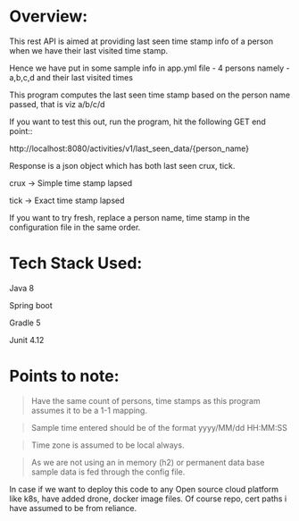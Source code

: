 Overview:
============
This rest API is aimed at providing last seen time stamp info of a person when we have their last visited time stamp.

Hence we have put in some sample info in app.yml file -
4 persons namely - a,b,c,d and their last visited times

This program computes the last seen time stamp based on the person name passed, 
that is viz a/b/c/d

If you want to test this out, run the program, hit the following GET end point::

http://localhost:8080/activities/v1/last_seen_data/{person_name}

Response is a json object which has both last seen crux, tick.

crux -> Simple time stamp lapsed

tick -> Exact time stamp lapsed

If you want to try fresh, replace a person name, time stamp in the configuration file in the same order. 

Tech Stack Used:
=================
Java 8

Spring boot 

Gradle 5

Junit 4.12

Points to note:
================
> Have the same count of persons, time stamps as this program assumes it to be
  a 1-1 mapping. 

> Sample time entered should be of the format yyyy/MM/dd HH:MM:SS

> Time zone is assumed to be local always.

> As we are not using an in memory (h2) or permanent data base sample data is 
fed through the config file.

In case if we want to deploy this code to any Open source cloud platform like k8s, have added drone, docker image files. Of course repo, cert paths i have assumed to be from reliance.  


